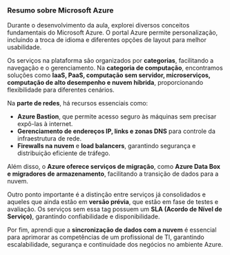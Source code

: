 ### Resumo sobre Microsoft Azure  

Durante o desenvolvimento da aula, explorei diversos conceitos fundamentais do Microsoft Azure. O portal Azure permite personalização, incluindo a troca de idioma e diferentes opções de layout para melhor usabilidade.  

Os serviços na plataforma são organizados por **categorias**, facilitando a navegação e o gerenciamento. Na **categoria de computação**, encontramos soluções como **IaaS, PaaS, computação sem servidor, microserviços, computação de alto desempenho e nuvem híbrida**, proporcionando flexibilidade para diferentes cenários.  

Na **parte de redes**, há recursos essenciais como:  
- **Azure Bastion**, que permite acesso seguro às máquinas sem precisar expô-las à internet.  
- **Gerenciamento de endereços IP, links e zonas DNS** para controle da infraestrutura de rede.  
- **Firewalls na nuvem** e **load balancers**, garantindo segurança e distribuição eficiente de tráfego.  

Além disso, o **Azure oferece serviços de migração**, como **Azure Data Box e migradores de armazenamento**, facilitando a transição de dados para a nuvem.  

Outro ponto importante é a distinção entre serviços já consolidados e aqueles que ainda estão em **versão prévia**, que estão em fase de testes e avaliação. Os serviços sem essa tag possuem um **SLA (Acordo de Nível de Serviço)**, garantindo confiabilidade e disponibilidade.  

Por fim, aprendi que a **sincronização de dados com a nuvem** é essencial para aprimorar as competências de um profissional de TI, garantindo escalabilidade, segurança e continuidade dos negócios no ambiente Azure.  
